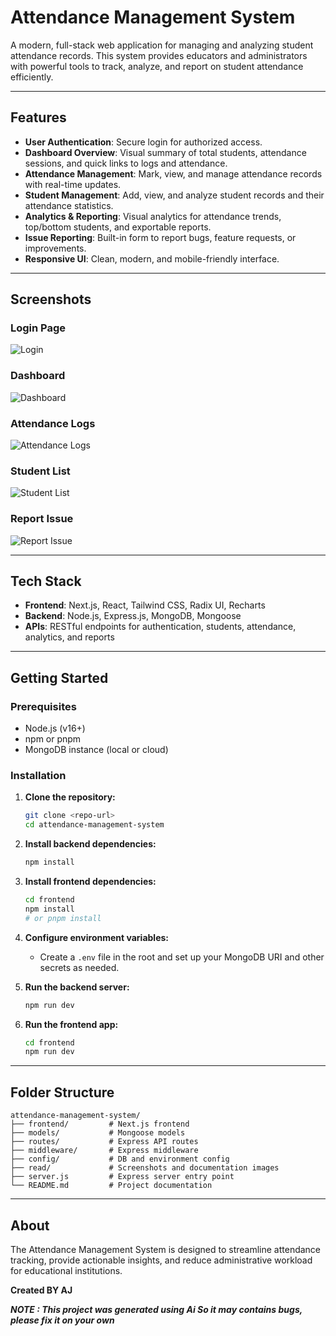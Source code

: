 # Attendance Management System

A modern, full-stack web application for managing and analyzing student attendance records. This system provides educators and administrators with powerful tools to track, analyze, and report on student attendance efficiently.

---

## Features

- **User Authentication**: Secure login for authorized access.
- **Dashboard Overview**: Visual summary of total students, attendance sessions, and quick links to logs and attendance.
- **Attendance Management**: Mark, view, and manage attendance records with real-time updates.
- **Student Management**: Add, view, and analyze student records and their attendance statistics.
- **Analytics & Reporting**: Visual analytics for attendance trends, top/bottom students, and exportable reports.
- **Issue Reporting**: Built-in form to report bugs, feature requests, or improvements.
- **Responsive UI**: Clean, modern, and mobile-friendly interface.

---

## Screenshots

### Login Page
![Login](read/Screenshot%202025-05-20%20103216.png)

### Dashboard
![Dashboard](read/Screenshot%202025-05-20%20103649.png)

### Attendance Logs
![Attendance Logs](read/Screenshot%202025-05-20%20103712.png)

### Student List
![Student List](read/Screenshot%202025-05-20%20103724.png)

### Report Issue
![Report Issue](read/Screenshot%202025-05-20%20103734.png)

---

## Tech Stack

- **Frontend**: Next.js, React, Tailwind CSS, Radix UI, Recharts
- **Backend**: Node.js, Express.js, MongoDB, Mongoose
- **APIs**: RESTful endpoints for authentication, students, attendance, analytics, and reports

---

## Getting Started

### Prerequisites
- Node.js (v16+)
- npm or pnpm
- MongoDB instance (local or cloud)

### Installation

1. **Clone the repository:**
   ```bash
   git clone <repo-url>
   cd attendance-management-system
   ```
2. **Install backend dependencies:**
   ```bash
   npm install
   ```
3. **Install frontend dependencies:**
   ```bash
   cd frontend
   npm install
   # or pnpm install
   ```
4. **Configure environment variables:**
   - Create a `.env` file in the root and set up your MongoDB URI and other secrets as needed.

5. **Run the backend server:**
   ```bash
   npm run dev
   ```
6. **Run the frontend app:**
   ```bash
   cd frontend
   npm run dev
   ```

---

## Folder Structure

```
attendance-management-system/
├── frontend/         # Next.js frontend
├── models/           # Mongoose models
├── routes/           # Express API routes
├── middleware/       # Express middleware
├── config/           # DB and environment config
├── read/             # Screenshots and documentation images
├── server.js         # Express server entry point
└── README.md         # Project documentation
```

---

## About

The Attendance Management System is designed to streamline attendance tracking, provide actionable insights, and reduce administrative workload for educational institutions.

**Created BY AJ**

***NOTE : This project was generated using Ai So it may contains bugs, please fix it on your own***
